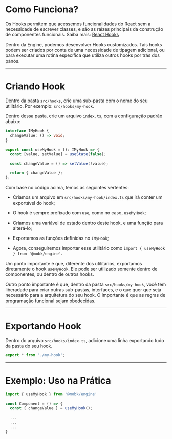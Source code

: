 # Como Funciona?

Os Hooks permitem que acessemos funcionalidades do React sem a necessidade de escrever classes, e são as raízes principais da construção de componentes funcionais. Saiba mais: [React Hooks](https://reactjs.org/docs/hooks-intro.html)

Dentro da Engine, podemos desenvolver Hooks customizados. Tais hooks podem ser criados por conta de uma necessidade de tipagem adicional, ou para executar uma rotina específica que utiliza outros hooks por trás dos panos.

---

# Criando Hook

Dentro da pasta `src/hooks`, crie uma sub-pasta com o nome do seu utilitário. Por exemplo: `src/hooks/my-hook`.

Dentro dessa pasta, crie um arquivo `index.ts`, com a configuração padrão abaixo:

```typescript
interface IMyHook {
  changeValue: () => void;
}

export const useMyHook = (): IMyHook => {
  const [value, setValue] = useState(false);

  const changeValue = () => setValue(!value);

  return { changeValue };
};
```

Com base no código acima, temos as seguintes vertentes:

- Criamos um arquivo em `src/hooks/my-hook/index.ts` que irá conter um exportável do hook;

- O hook é sempre prefixado com `use`, como no caso, `useMyHook`;

- Criamos uma variável de estado dentro deste hook, e uma função para alterá-lo;

- Exportamos as funções definidas no `IMyHook`;

- Agora, conseguiremos importar esse utilitário como `import { useMyHook } from '@mobk/engine'`.

Um ponto importante é que, diferente dos utilitários, exportamos diretamente o hook `useMyHook`. Ele pode ser utilizado somente dentro de componentes, ou dentro de outros hooks.

Outro ponto importante é que, dentro da pasta `src/hooks/my-hook`, você tem liberadade para criar outras sub-pastas, interfaces, e o que quer que seja necessário para a arquitetura do seu hook. O importante é que as regras de programação funcional sejam obedecidas.

---

# Exportando Hook

Dentro do arquivo `src/hooks/index.ts`, adicione uma linha exportando tudo da pasta do seu hook.

```typescript
export * from './my-hook';
```

---

# Exemplo: Uso na Prática

```typescript
import { useMyHook } from '@mobk/engine'

const Component = () => {
  const { changeValue } = useMyHook();

  ...
  ...
  ...
}
```
